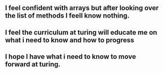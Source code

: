 ## I feel confident with arrays but after looking over the list of methods I feelI know nothing.

## I feel the curriculum at turing will educate me on what i need to know and how to progress

## I hope I have what i need to know to move forward at turing.
